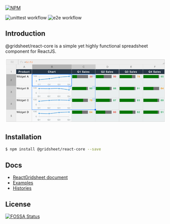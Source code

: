 [![NPM](https://nodei.co/npm/@gridsheet/react-core.png?mini=true)](https://www.npmjs.com/package/@gridsheet/react-core)

![unittest workflow](https://github.com/walkframe/gridsheet/actions/workflows/unittest.yaml/badge.svg?branch=master)
![e2e workflow](https://github.com/walkframe/gridsheet/actions/workflows/e2e.yaml/badge.svg?branch=master)

## Introduction

@gridsheet/react-core is a simple yet highly functional spreadsheet component for ReactJS.

![gridsheet](https://github.com/walkframe/gridsheet/raw/master/gridsheet.png)


## Installation

```sh
$ npm install @gridsheet/react-core --save
```

## Docs

- [ReactGridsheet document](https://docs.walkframe.com/gridsheet/react)
- [Examples](https://docs.walkframe.com/gridsheet/Examples/react-case1)
- [Histories](https://docs.walkframe.com/gridsheet/history)

## License
[![FOSSA Status](https://app.fossa.com/api/projects/git%2Bgithub.com%2Fwalkframe%2Freact-gridsheet.svg?type=large)](https://app.fossa.com/projects/git%2Bgithub.com%2Fwalkframe%2Freact-gridsheet?ref=badge_large)
